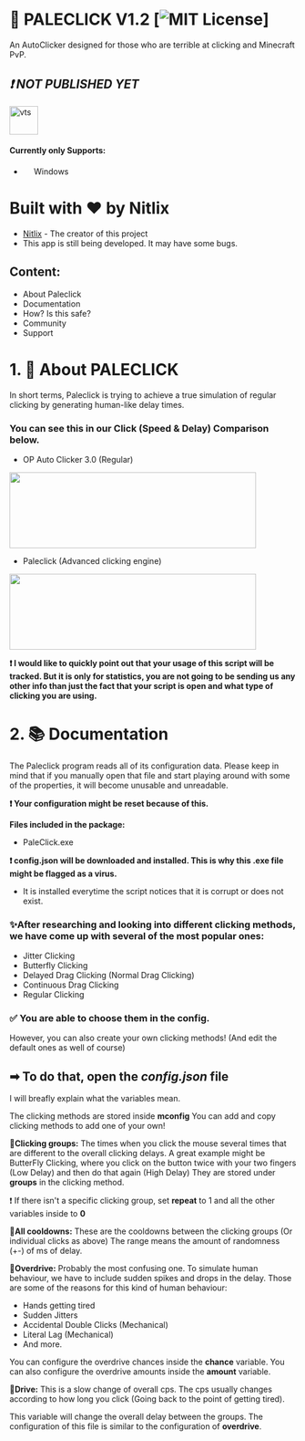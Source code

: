 # 🔮 PALECLICK V1.2 [![MIT License](https://img.shields.io/badge/LICENSE-MIT-brightgreen?style=for-the-badge)]   

An AutoClicker designed for those who are terrible at clicking and Minecraft PvP.
## _**❗ NOT PUBLISHED YET**_
<img width="auto" height="50" alt="vts" src="https://user-images.githubusercontent.com/66027553/155564709-ac3bcf26-d87c-45f6-a0e8-49cafec6f0d9.png">

#### Currently only Supports:
*  <img src="https://pnggrid.com/wp-content/uploads/2021/06/Windows-11-Icon-Logo.png" width="15" height="15"> Windows

# Built with ❤️ by Nitlix

* [Nitlix](https://github.com/nitlix) - The creator of this project
* This app is still being developed. It may have some bugs.

## Content:
* About Paleclick
* Documentation
* How? Is this safe?
* Community
* Support


# 1. 🎨 About PALECLICK

In short terms, Paleclick is trying to achieve a true simulation of regular clicking by generating human-like delay times.

### You can see this in our Click (Speed & Delay) Comparison below.

* OP Auto Clicker 3.0 (Regular)
<img src="https://user-images.githubusercontent.com/66027553/155401193-403e7938-def9-44f0-b93a-d43aec27a29a.png" width="433" height="133">

* Paleclick (Advanced clicking engine)
<img src="https://user-images.githubusercontent.com/66027553/155401334-93931cf9-9638-4b29-b8b4-36fbdfa6f8d7.png" width="433" height="133">

**❗ I would like to quickly point out that your usage of this script will be tracked. But it is only for statistics, you are not going to be sending us any other info than just the fact that your script is open and what type of clicking you are using.**

# 2. 📚 Documentation

The Paleclick program reads all of its configuration data. Please keep in mind that if you manually open that file and start playing around with some of the properties, it will become unusable and unreadable.

**❗ Your configuration might be reset because of this.**

**Files included in the package:**
* PaleClick.exe

**❗ config.json will be downloaded and installed. This is why this .exe file might be flagged as a virus.**
* It is installed everytime the script notices that it is corrupt or does not exist.


### ✨After researching and looking into different clicking methods, we have come up with several of the most popular ones:
* Jitter Clicking
* Butterfly Clicking
* Delayed Drag Clicking (Normal Drag Clicking)
* Continuous Drag Clicking
* Regular Clicking

### ✅ You are able to choose them in the config. 
However, you can also create your own clicking methods! (And edit the default ones as well of course)

## ➡ To do that, open the _config.json_ file
I will breafly explain what the variables mean.

The clicking methods are stored inside **mconfig**
You can add and copy clicking methods to add one of your own!







**🎀Clicking groups:** The times when you click the mouse several times that are different to the overall clicking delays. 
A great example might be ButterFly Clicking, where you click on the button twice with your two fingers (Low Delay) and then do that again (High Delay)
They are stored under **groups** in the clicking method.

❗ If there isn't a specific clicking group, set **repeat** to 1 and all the other variables inside to **0**

**🎀All cooldowns:** These are the cooldowns between the clicking groups (Or individual clicks as above)
The range means the amount of randomness (+-) of ms of delay.

**🎀Overdrive:** Probably the most confusing one. To simulate human behaviour, we have to include sudden spikes and drops in the delay.
Those are some of the reasons for this kind of human behaviour:
* Hands getting tired
* Sudden Jitters
* Accidental Double Clicks (Mechanical)
* Literal Lag (Mechanical)
* And more.

You can configure the overdrive chances inside the **chance** variable.
You can also configure the overdrive amounts inside the **amount** variable.


**🎀Drive:** This is a slow change of overall cps. The cps usually changes according to how long you click (Going back to the point of getting tired).

This variable will change the overall delay between the groups.
The configuration of this file is similar to the configuration of **overdrive**.



